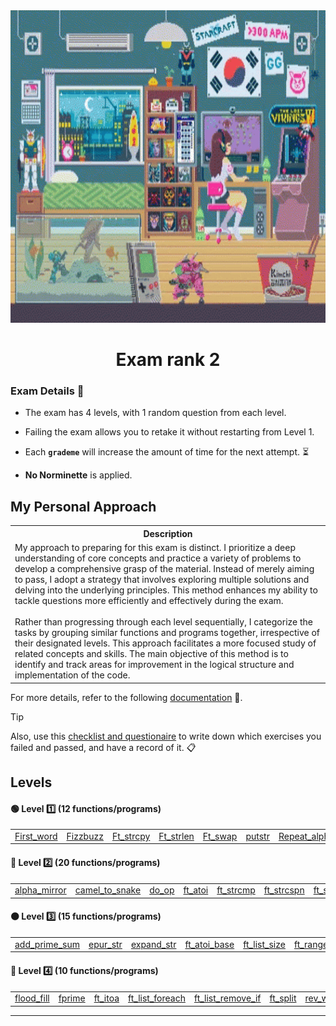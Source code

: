 <img src="../../Wallpaper/late-night-girl.gif" alt="late-night-girl" width="1000" height="500">



<div align="center">
  <h1>Exam rank 2</h1>
</div>



### Exam Details 🧐

- The exam has 4 levels, with 1 random question from each level.

- Failing the exam allows you to retake it without restarting from Level 1.

- Each **`grademe`** will increase the amount of time for the next attempt. ⏳


- **No Norminette** is applied.


## My Personal Approach

<table>
  <tr>
    <th>Description</th>
  </tr>
  <tr>
    <td>
      My approach to preparing for this exam is distinct. I prioritize a deep understanding of core concepts and practice a variety of problems to develop a comprehensive grasp of the material. Instead of merely aiming to pass, I adopt a strategy that involves exploring multiple solutions and delving into the underlying principles. This method enhances my ability to tackle questions more efficiently and effectively during the exam.<br><br>
      Rather than progressing through each level sequentially, I categorize the tasks by grouping similar functions and programs together, irrespective of their designated levels. This approach facilitates a more focused study of related concepts and skills. The main objective of this method is to identify and track areas for improvement in the logical structure and implementation of the code.
    </td>
  </tr>
</table>


For more details, refer to the following [documentation](https://github.com/DevAwizard/Exams_42/tree/main/.github/Exam_rank_2/My_learning_approach) 📄.


> [!TIP]
> Also, use this [checklist and questionaire](https://github.com/DevAwizard/Exams_42/blob/main/.github/Resources/Check_list_exam.md) to write down which exercises you failed and passed, and have a record of it. 📋
>


## Levels

#### 🟢 **Level 1️⃣ (12 functions/programs)**

<table>
  <tr>
    <td><a href="https://github.com/DevAwizard/Exams_42/tree/main/.github/Exam_rank_2/My_learning_approach/1.Characters(original_order)/First_word">First_word</a></td>
    <td><a href="https://github.com/DevAwizard/Exams_42/tree/main/.github/Exam_rank_2/My_learning_approach/3.Integer/Fizzbuzz">Fizzbuzz</a></td>
    <td><a href="https://github.com/DevAwizard/Exams_42/tree/main/.github/Exam_rank_2/My_learning_approach/1.Characters(original_order)/Ft_strcpy">Ft_strcpy</a></td>
    <td><a href="https://github.com/DevAwizard/Exams_42/tree/main/.github/Exam_rank_2/My_learning_approach/1.Characters(original_order)/Ft_strlen">Ft_strlen</a></td>
    <td><a href="https://github.com/DevAwizard/Exams_42/tree/main/.github/Exam_rank_2/My_learning_approach/3.Integer/Ft_swap">Ft_swap</a></td>
    <td><a href="https://github.com/DevAwizard/Exams_42/tree/main/.github/Exam_rank_2/My_learning_approach/1.Characters(original_order)/Ft_putstr">putstr</a></td>
    <td><a href="https://github.com/DevAwizard/Exams_42/tree/main/.github/Exam_rank_2/My_learning_approach/1.Characters(original_order)/Repeat_alpha">Repeat_alpha</a></td>
    <td><a href="https://github.com/DevAwizard/Exams_42/tree/main/.github/Exam_rank_2/My_learning_approach/2.Characters(reverse_order)/Reve_print">reve_print</a></td>
    <td><a href="https://github.com/DevAwizard/Exams_42/tree/main/.github/Exam_rank_2/My_learning_approach/1.Characters(original_order)/Rot_13">rot_13</a></td>
    <td><a href="https://github.com/DevAwizard/Exams_42/tree/main/.github/Exam_rank_2/My_learning_approach/1.Characters(original_order)/Rot_one">rotone</a></td>
    <td><a href="https://github.com/DevAwizard/Exams_42/tree/main/.github/Exam_rank_2/My_learning_approach/1.Characters(original_order)/Search_and_replace">Search_and_replace</a></td>
    <td><a href="https://github.com/DevAwizard/Exams_42/tree/main/.github/Exam_rank_2/My_learning_approach/1.Characters(original_order)/Ulstr">Ulstr</a></td>
  </tr>
</table>
 

#### 🔵 **Level 2️⃣ (20 functions/programs)**

<table>
  <tr>
    <td><a href="https://github.com/DevAwizard/Exams_42/tree/main/.github/Exam_rank_2/My_learning_approach/1.Characters(original_order)/Alpha_mirror">alpha_mirror</a></td>
    <td><a href="https://github.com/DevAwizard/Exams_42/tree/main/.github/Exam_rank_2/My_learning_approach/1.Characters(original_order)/Camel_to_snake">camel_to_snake</a></td>
    <td><a href="https://github.com/DevAwizard/Exams_42/tree/main/.github/Exam_rank_2/My_learning_approach/3.Integer/Do_op">do_op</a></td>
    <td><a href="https://github.com/DevAwizard/Exams_42/tree/main/.github/Exam_rank_2/My_learning_approach/3.Integer/Ft_atoi">ft_atoi</a></td>
    <td><a href="https://github.com/DevAwizard/Exams_42/tree/main/.github/Exam_rank_2/My_learning_approach/1.Characters(original_order)/Ft_strcmp">ft_strcmp</a></td>
    <td><a href="https://github.com/DevAwizard/Exams_42/tree/main/.github/Exam_rank_2/My_learning_approach/1.Characters(original_order)/Ft_strcspn">ft_strcspn</a></td>
    <td><a href="https://github.com/DevAwizard/Exams_42/tree/main/.github/Exam_rank_2/My_learning_approach/1.Characters(original_order)/Ft_strdup">ft_strdup</a></td>
    <td><a href="https://github.com/DevAwizard/Exams_42/tree/main/.github/Exam_rank_2/My_learning_approach/1.Characters(original_order)/Ft_strpbrk">ft_strpbrk</a></td>
    <td><a href="https://github.com/DevAwizard/Exams_42/tree/main/.github/Exam_rank_2/My_learning_approach/2.Characters(reverse_order)/Ft_strrev">ft_strrev</a></td>
    <td><a href="https://github.com/DevAwizard/Exams_42/tree/main/.github/Exam_rank_2/My_learning_approach/1.Characters(original_order)/Ft_strspn">ft_strspn</a></td>
    <td><a href="https://github.com/DevAwizard/Exams_42/tree/main/.github/Exam_rank_2/My_learning_approach/1.Characters(original_order)/Inter">inter</a></td>
    <td><a href="https://github.com/DevAwizard/Exams_42/tree/main/.github/Exam_rank_2/My_learning_approach/3.Integer/Is_power_of_2">is_power_of_2</a></td>
    <td><a href="https://github.com/DevAwizard/Exams_42/tree/main/.github/Exam_rank_2/My_learning_approach/1.Characters(original_order)/Last_word">last_word</a></td>
    <td><a href="https://github.com/DevAwizard/Exams_42/tree/main/.github/Exam_rank_2/My_learning_approach/3.Integer/Max">max</a></td>
    <td><a href="https://github.com/DevAwizard/Exams_42/tree/main/.github/Exam_rank_2/My_learning_approach/4.Bits/Print_bits">print_bits</a></td>
    <td><a href="https://github.com/DevAwizard/Exams_42/tree/main/.github/Exam_rank_2/My_learning_approach/4.Bits/Reverse_bits">reverse_bits</a></td>
    <td><a href="https://github.com/DevAwizard/Exams_42/tree/main/.github/Exam_rank_2/My_learning_approach/1.Characters(original_order)/Snake_to_camel">snake_to_camel</a></td>
    <td><a href="https://github.com/DevAwizard/Exams_42/tree/main/.github/Exam_rank_2/My_learning_approach/4.Bits/Swap_bits">swap_bits</a></td>
    <td><a href="https://github.com/DevAwizard/Exams_42/tree/main/.github/Exam_rank_2/My_learning_approach/1.Characters(original_order)/Union">union</a></td>
    <td><a href="https://github.com/DevAwizard/Exams_42/tree/main/.github/Exam_rank_2/My_learning_approach/1.Characters(original_order)/Wd_match">wdmatch</a></td>
  </tr>
</table>

 
#### 🟠 **Level 3️⃣ (15 functions/programs)**

<table>
  <tr>
    <td><a href="https://github.com/DevAwizard/Exams_42/tree/main/.github/Exam_rank_2/My_learning_approach/3.Integer/Add_prime_sum">add_prime_sum</a></td>
    <td><a href="https://github.com/DevAwizard/Exams_42/tree/main/.github/Exam_rank_2/My_learning_approach/1.Characters(original_order)/Epur_str">epur_str</a></td>
    <td><a href="https://github.com/DevAwizard/Exams_42/tree/main/.github/Exam_rank_2/My_learning_approach/1.Characters(original_order)/Expand_str">expand_str</a></td>
    <td><a href="https://github.com/DevAwizard/Exams_42/tree/main/.github/Exam_rank_2/My_learning_approach/3.Integer/Ft_atoi_base">ft_atoi_base</a></td>
    <td><a href="https://github.com/DevAwizard/Exams_42/tree/main/.github/Exam_rank_2/My_learning_approach/5.Linked_lists/Ft_list_size">ft_list_size</a></td>
    <td><a href="https://github.com/DevAwizard/Exams_42/tree/main/.github/Exam_rank_2/My_learning_approach/3.Integer/Ft_range">ft_range</a></td>
    <td><a href="https://github.com/DevAwizard/Exams_42/tree/main/.github/Exam_rank_2/My_learning_approach/3.Integer/Ft_rrange">ft_rrange</a></td>
    <td><a href="https://github.com/DevAwizard/Exams_42/tree/main/.github/Exam_rank_2/My_learning_approach/1.Characters(original_order)/Hiden_p">hidenp</a></td>
    <td><a href="https://github.com/DevAwizard/Exams_42/tree/main/.github/Exam_rank_2/My_learning_approach/3.Integer/Lmc">lcm</a></td>
    <td><a href="https://github.com/DevAwizard/Exams_42/tree/main/.github/Exam_rank_2/My_learning_approach/3.Integer/Paramsum">paramsum</a></td>
    <td><a href="https://github.com/DevAwizard/Exams_42/tree/main/.github/Exam_rank_2/My_learning_approach/3.Integer/Pgcd">pgcd</a></td>
    <td><a href="https://github.com/DevAwizard/Exams_42/tree/main/.github/Exam_rank_2/My_learning_approach/3.Integer/Print_hex">print_hex</a></td>
    <td><a href="https://github.com/DevAwizard/Exams_42/tree/main/.github/Exam_rank_2/My_learning_approach/2.Characters(reverse_order)/Rstr_capitalizer">rstr_capitalizer</a></td>
    <td><a href="https://github.com/DevAwizard/Exams_42/tree/main/.github/Exam_rank_2/My_learning_approach/1.Characters(original_order)/Str_capitalizer">str_capitalizer</a></td>
    <td><a href="https://github.com/DevAwizard/Exams_42/tree/main/.github/Exam_rank_2/My_learning_approach/3.Integer/Tab_mult">tab_mult</a></td>
  </tr>
</table>

#### 🔴 **Level 4️⃣ (10 functions/programs)**

<table>
  <tr>
    <td><a href="https://github.com/DevAwizard/Exams_42/tree/main/.github/Exam_rank_2/My_learning_approach/1.Characters(original_order)/Flood_fill">flood_fill</a></td>
    <td><a href="https://github.com/DevAwizard/Exams_42/tree/main/.github/Exam_rank_2/My_learning_approach/3.Integer/F_prime">fprime</a></td>
    <td><a href="https://github.com/DevAwizard/Exams_42/tree/main/.github/Exam_rank_2/My_learning_approach/3.Integer/Ft_itoa">ft_itoa</a></td>
    <td><a href="https://github.com/DevAwizard/Exams_42/tree/main/.github/Exam_rank_2/My_learning_approach/5.Linked_lists/Ft_list_foreach">ft_list_foreach</a></td>
    <td><a href="https://github.com/DevAwizard/Exams_42/tree/main/.github/Exam_rank_2/My_learning_approach/5.Linked_lists/Ft_list_remove_if">ft_list_remove_if</a></td>
    <td><a href="https://github.com/DevAwizard/Exams_42/tree/main/.github/Exam_rank_2/My_learning_approach/1.Characters(original_order)/Ft_split">ft_split</a></td>
    <td><a href="https://github.com/DevAwizard/Exams_42/tree/main/.github/Exam_rank_2/My_learning_approach/2.Characters(reverse_order)/Rev_wstr">rev_wstr</a></td>
    <td><a href="https://github.com/DevAwizard/Exams_42/tree/main/.github/Exam_rank_2/My_learning_approach/2.Characters(reverse_order)/Rostring">rostring</a></td>
    <td><a href="https://github.com/DevAwizard/Exams_42/tree/main/.github/Exam_rank_2/My_learning_approach/3.Integer/Sort_int_tab">sort_int_tab</a></td>
    <td><a href="https://github.com/DevAwizard/Exams_42/tree/main/.github/Exam_rank_2/My_learning_approach/5.Linked_lists/Sort_list">sort_list</a></td>
  </tr>
</table>


---

